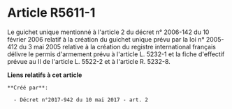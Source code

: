 # Article R5611-1

Le guichet unique mentionné à l'article 2 du décret n° 2006-142 du 10 février 2006 relatif à la création du guichet unique
prévu par la loi n° 2005-412 du 3 mai 2005 relative à la création du registre international français délivre le permis
d'armement prévu à l'article L. 5232-1 et la fiche d'effectif prévue au II de l'article L. 5522-2 et à l'article R. 5232-8.

**Liens relatifs à cet article**

	**Créé par**:

	  - Décret n°2017-942 du 10 mai 2017 - art. 2
